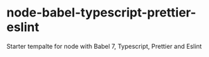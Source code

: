 # node-babel-typescript-prettier-eslint
Starter tempalte for node with Babel 7, Typescript, Prettier and Eslint
